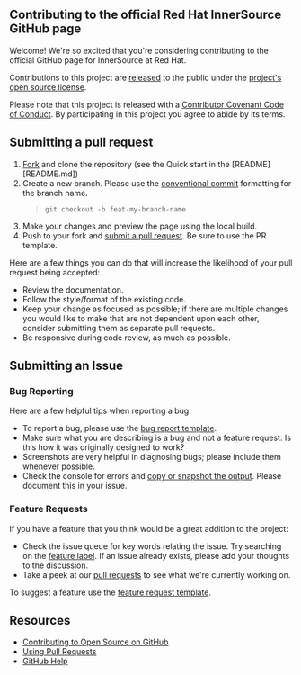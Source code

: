 ## Contributing to the official Red Hat InnerSource GitHub page

[fork]: https://github.com/RedHatOfficial/RedHatOfficial.github.io/fork
[pr]: https://github.com/RedHatOfficial/RedHatOfficial.github.io/compare
[cc]: https://www.conventionalcommits.org/en/v1.0.0/#summary


Welcome!  We're so excited that you're considering contributing to the official GitHub page for InnerSource at Red Hat.

Contributions to this project are [released](https://help.github.com/articles/github-terms-of-service/#6-contributions-under-repository-license) to the public under the [project's open source license](LICENSE.md).

Please note that this project is released with a [Contributor Covenant Code of Conduct](CODE_OF_CONDUCT.md). By participating in this project you agree to abide by its terms.

## Submitting a pull request

1. [Fork][fork] and clone the repository (see the Quick start in the [README][README.md])
2. Create a new branch.  Please use the [conventional commit](cc) formatting for the branch name.
    > `git checkout -b feat-my-branch-name`
3. Make your changes and preview the page using the local build.
4. Push to your fork and [submit a pull request][pr].  Be sure to use the PR template.


Here are a few things you can do that will increase the likelihood of your pull request being accepted:

- Review the documentation.
- Follow the style/format of the existing code.
- Keep your change as focused as possible; if there are multiple changes you would like to make that are not dependent upon each other, consider submitting them as separate pull requests.
- Be responsive during code review, as much as possible.

## Submitting an Issue

### Bug Reporting

Here are a few helpful tips when reporting a bug:

- To report a bug, please use the [bug report template](.github/ISSUE_TEMPLATE/bug_report.md).
- Make sure what you are describing is a bug and not a feature request. Is this how it was originally designed to work?
- Screenshots are very helpful in diagnosing bugs; please include them whenever possible.
- Check the console for errors and [copy or snapshot the output](https://zapier.com/help/troubleshoot/behavior/view-and-save-your-browser-console-logs).  Please document this in your issue.


### Feature Requests

If you have a feature that you think would be a great addition to the project:

- Check the issue queue for key words relating the issue. Try searching on the [feature label](https://github.com/RedHatOfficial/RedHatOfficial.github.io/issues?q=is%3Aopen+is%3Aissue+label%3Afeature).  If an issue already exists, please add your thoughts to the discussion.
- Take a peek at our [pull requests](https://github.com/RedHatOfficial/RedHatOfficial.github.io/pulls) to see what we're currently working on.

To suggest a feature use the [feature request template](.github/ISSUE_TEMPLATE/feature_request.md).


## Resources

- [Contributing to Open Source on GitHub](https://guides.github.com/activities/contributing-to-open-source/)
- [Using Pull Requests](https://help.github.com/articles/using-pull-requests/)
- [GitHub Help](https://help.github.com)
